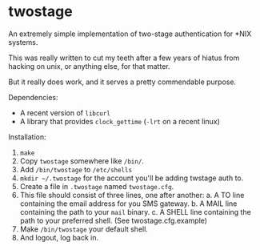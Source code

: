 twostage
========

An extremely simple implementation of two-stage authentication for *NIX systems.

This was really written to cut my teeth after a few years of hiatus from
hacking on unix, or anything else, for that matter.

But it really does work, and it serves a pretty commendable purpose.

Dependencies:

* A recent version of `libcurl`
* A library that provides `clock_gettime` (`-lrt` on a recent linux)

Installation:

1. `make`
2. Copy `twostage` somewhere like `/bin/`.
3. Add `/bin/twostage` to `/etc/shells`
4. `mkdir ~/.twostage` for the account you'll be adding twstage auth
   to.
5. Create a file in `.twostage` named `twostage.cfg`.
6. This file should consist of three lines, one after another:
    a. A TO line containing the email address for you SMS gateway.
    b. A MAIL line containing the path to your `mail` binary.
    c. A SHELL line containing the path to your preferred shell.
(See twostage.cfg.example)
7. Make `/bin/twostage` your default shell.
8. And logout, log back in. 
